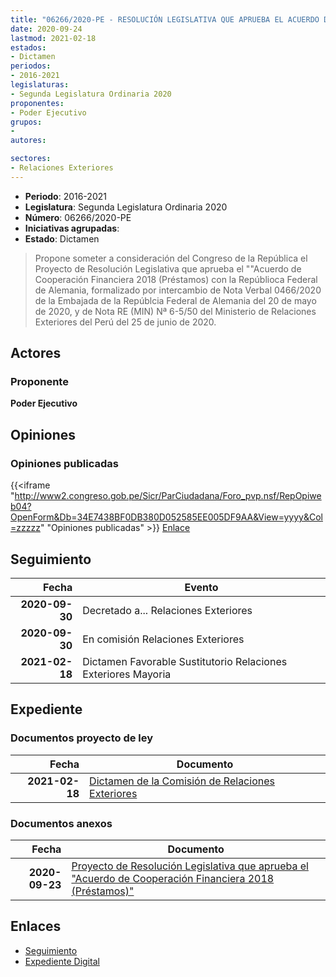 ```yaml
---
title: "06266/2020-PE - RESOLUCIÓN LEGISLATIVA QUE APRUEBA EL ACUERDO DE COOPERACIÓN FINANCIERA 2018 (PRÉSTAMOS) CON LA REPÚBLICA FEDERAL DE ALEMANIA"
date: 2020-09-24
lastmod: 2021-02-18
estados:
- Dictamen
periodos:
- 2016-2021
legislaturas:
- Segunda Legislatura Ordinaria 2020
proponentes:
- Poder Ejecutivo
grupos:
- 
autores:

sectores:
- Relaciones Exteriores
---
```

- **Periodo**: 2016-2021
- **Legislatura**: Segunda Legislatura Ordinaria 2020
- **Número**: 06266/2020-PE
- **Iniciativas agrupadas**: 
- **Estado**: Dictamen

> Propone someter a consideración del Congreso de la República el Proyecto de Resolución Legislativa que aprueba el ""Acuerdo de Cooperación Financiera 2018 (Préstamos) con la Repúblioca Federal de Alemania, formalizado por intercambio de Nota Verbal 0466/2020 de la Embajada de la Repúblcia Federal de Alemania del 20 de mayo de 2020, y de Nota RE (MIN) Nª 6-5/50 del Ministerio de Relaciones Exteriores del Perú del 25 de junio de 2020.


## Actores

### Proponente

**Poder Ejecutivo**

## Opiniones

### Opiniones publicadas

{{<iframe "http://www2.congreso.gob.pe/Sicr/ParCiudadana/Foro_pvp.nsf/RepOpiweb04?OpenForm&Db=34E7438BF0DB380D052585EE005DF9AA&View=yyyy&Col=zzzzz" "Opiniones publicadas" >}}
[Enlace](http://www2.congreso.gob.pe/Sicr/ParCiudadana/Foro_pvp.nsf/RepOpiweb04?OpenForm&Db=34E7438BF0DB380D052585EE005DF9AA&View=yyyy&Col=zzzzz)


## Seguimiento

| Fecha | Evento |
|------:|--------|
| **2020-09-30** | Decretado a... Relaciones Exteriores |
| **2020-09-30** | En comisión Relaciones Exteriores |
| **2021-02-18** | Dictamen Favorable Sustitutorio Relaciones Exteriores Mayoria |

## Expediente

### Documentos proyecto de ley

| Fecha | Documento |
|------:|-----------|
| **2021-02-18** | [Dictamen de la Comisión de Relaciones Exteriores](https://leyes.congreso.gob.pe/Documentos/2016_2021/Dictamenes/Proyectos_de_Ley/06266DC20MAY20210218.pdf) |

### Documentos anexos

| Fecha | Documento |
|------:|-----------|
| **2020-09-23** | [Proyecto de Resolución Legislativa que aprueba el "Acuerdo de Cooperación Financiera 2018 (Préstamos)"](http://www.leyes.congreso.gob.pe/Documentos/2016_2021/Proyectos_de_Ley_y_de_Resoluciones_Legislativas/PL06266-20200924.pdf) |

## Enlaces

- [Seguimiento](http://www2.congreso.gob.pe/Sicr/TraDocEstProc/CLProLey2016.nsf/f7fff46988ca05b1052578e100829cc7/97d04243810ea42f052585ef0004c906?OpenDocument)
- [Expediente Digital](http://www2.congreso.gob.pe/Sicr/TraDocEstProc/Expvirt_2011.nsf/visbusqptramdoc1621/06266?opendocument)

